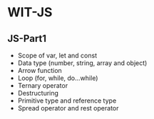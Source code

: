# WIT-JS
## JS-Part1
- Scope of var, let and const
- Data type (number, string, array and object)
- Arrow function
- Loop (for, while, do...while)
- Ternary operator
- Destructuring
- Primitive type and reference type
- Spread operator and rest operator